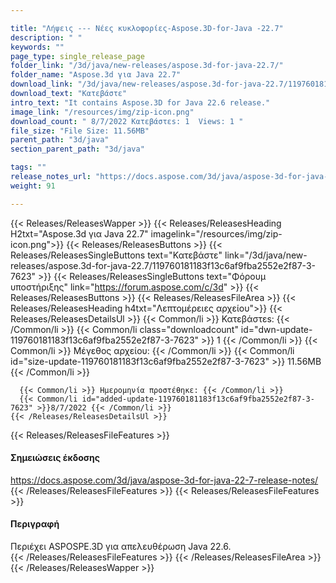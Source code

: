 ```yaml
---

title: "Λήψεις --- Νέες κυκλοφορίες-Aspose.3D-for-Java -22.7"
description: " "
keywords: ""
page_type: single_release_page
folder_link: "/3d/java/new-releases/aspose.3d-for-java-22.7/"
folder_name: "Aspose.3d για Java 22.7"
download_link: "/3d/java/new-releases/aspose.3d-for-java-22.7/119760181183f13c6af9fba2552e2f87-3-7623"
download_text: "Κατεβάστε"
intro_text: "It contains Aspose.3D for Java 22.6 release."
image_link: "/resources/img/zip-icon.png"
download_count: " 8/7/2022 Κατεβάστεs: 1  Views: 1 "
file_size: "File Size: 11.56MB"
parent_path: "3d/java"
section_parent_path: "3d/java"

tags: ""
release_notes_url: "https://docs.aspose.com/3d/java/aspose-3d-for-java-22-7-release-notes/"
weight: 91

---
```


{{< Releases/ReleasesWapper >}}
  {{< Releases/ReleasesHeading H2txt="Aspose.3d για Java 22.7" imagelink="/resources/img/zip-icon.png">}}
  {{< Releases/ReleasesButtons >}}
    {{< Releases/ReleasesSingleButtons text="Κατεβάστε" link="/3d/java/new-releases/aspose.3d-for-java-22.7/119760181183f13c6af9fba2552e2f87-3-7623" >}}
    {{< Releases/ReleasesSingleButtons text="Φόρουμ υποστήριξης" link="https://forum.aspose.com/c/3d" >}}
  {{< Releases/ReleasesButtons >}}
  {{< Releases/ReleasesFileArea >}}
    {{< Releases/ReleasesHeading h4txt="Λεπτομέρειες αρχείου">}}
    {{< Releases/ReleasesDetailsUl >}}
      {{< Common/li >}} Κατεβάστεs: {{< /Common/li >}}
      {{< Common/li class="downloadcount" id="dwn-update-119760181183f13c6af9fba2552e2f87-3-7623" >}} 1 {{< /Common/li >}}
      {{< Common/li >}} Μέγεθος αρχείου: {{< /Common/li >}}
      {{< Common/li id="size-update-119760181183f13c6af9fba2552e2f87-3-7623" >}} 11.56MB {{< /Common/li >}}

      {{< Common/li >}} Ημερομηνία προστέθηκε: {{< /Common/li >}}
      {{< Common/li id="added-update-119760181183f13c6af9fba2552e2f87-3-7623" >}}8/7/2022 {{< /Common/li >}}
    {{< /Releases/ReleasesDetailsUl >}}

  {{< Releases/ReleasesFileFeatures >}}
      <h4>Σημειώσεις έκδοσης</h4><div><a href='https://docs.aspose.com/3d/java/aspose-3d-for-java-22-7-release-notes/'>https://docs.aspose.com/3d/java/aspose-3d-for-java-22-7-release-notes/</a></div>
  {{< /Releases/ReleasesFileFeatures >}}
  {{< Releases/ReleasesFileFeatures >}}
      <h4>Περιγραφή</h4><div class="HTMLDescription">Περιέχει ASPOSPE.3D για απελευθέρωση Java 22.6.</div>
  {{< /Releases/ReleasesFileFeatures >}}
 {{< /Releases/ReleasesFileArea >}}
{{< /Releases/ReleasesWapper >}}


